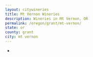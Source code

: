 ```yaml
---
layout: citywineries
title: Mt Vernon Wineries
description: Wineries in Mt Vernon, OR
permalink: /oregon/grant/mt-vernon/
state: or
county: grant
city: mt vernon
---
```

-
